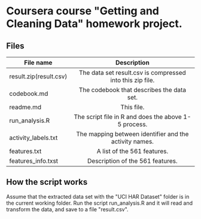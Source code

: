 # Coursera course "Getting and Cleaning Data" homework project. 

## Files

|File name              |  Description  |
|-----------------------|:-------------:|
|result.zip(result.csv) |  The data set result.csv is compressed into this zip file.               |
|codebook.md            |  The codebook that describes the data set.            |
|readme.md              | This file.                                            |  
|run_analysis.R         |The script file in R and does the above 1-5 process.   |
|activity_labels.txt    |The mapping between identifier and the activity names. |
|features.txt           |A list of the 561 features.                               | 
|features_info.txst     | Description of the 561 features.                      | 

## How the script works 
Assume that the extracted data set with the "UCI HAR Dataset" folder is in the current working folder. Run the script 
run_analysis.R and it will read and transform the data, and save to a file "result.csv". 






 

